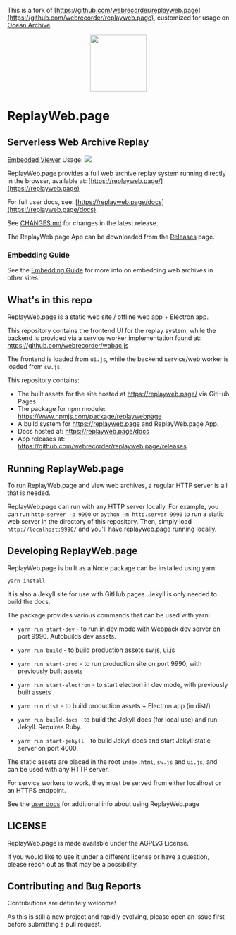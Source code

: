 This is a fork of [https://github.com/webrecorder/replayweb.page](https://github.com/webrecorder/replayweb.page), customized for usage on [Ocean Archive](https://ocean-archive.org/).

<p align="center"><img src="/assets/logo.svg" width="128" height="128"></p>
 
# ReplayWeb.page

## Serverless Web Archive Replay
[Embedded Viewer](https://replayweb.page/docs/embedding) Usage: [![](https://data.jsdelivr.com/v1/package/npm/replaywebpage/badge)](https://www.jsdelivr.com/package/npm/replaywebpage)

ReplayWeb.page provides a full web archive replay system running directly in the browser, 
available at: [https://replayweb.page/](https://replayweb.page)

For full user docs, see: [https://replayweb.page/docs](https://replayweb.page/docs).

See [CHANGES.md](CHANGES.md) for changes in the latest release.

The ReplayWeb.page App can be downloaded from the [Releases](https://replayweb.page/releases) page.

### Embedding Guide

See the [Embedding Guide](https://replayweb.page/docs/embedding) for more info on embedding web archives in other sites.


## What's in this repo

ReplayWeb.page is a static web site / offline web app + Electron app.

This repository contains the frontend UI for the replay system, while the backend is provided via a service worker
implementation found at: https://github.com/webrecorder/wabac.js

The frontend is loaded from `ui.js`, while the backend service/web worker is loaded from `sw.js`.

This repository contains:
- The built assets for the site hosted at https://replayweb.page/ via GitHub Pages
- The package for npm module: https://www.npmjs.com/package/replaywebpage
- A build system for https://replayweb.page and ReplayWeb.page App.
- Docs hosted at: https://replayweb.page/docs
- App releases at: https://github.com/webrecorder/replayweb.page/releases

## Running ReplayWeb.page

To run ReplayWeb.page and view web archives, a regular HTTP server is all that is needed.

ReplayWeb.page can run with any HTTP server locally. For example, you can run `http-server -p 9990` or `python -m http.server 9990` to run a static web server in the directory of this repository. Then, simply load `http://localhost:9990/` and you'll have replayweb.page running locally.


## Developing ReplayWeb.page

ReplayWeb.page is built as a Node package can be installed using yarn:

`yarn install`

It is also a Jekyll site for use with GitHub pages. Jekyll is only needed to build the docs.

The package provides various commands that can be used with yarn:

- `yarn run start-dev` - to run in dev mode with Webpack dev server on port 9990. Autobuilds dev assets.

- `yarn run build` - to build production assets sw.js, ui.js

- `yarn run start-prod` - to run production site on port 9990, with previously built assets

- `yarn run start-electron` - to start electron in dev mode, with previously built assets

- `yarn run dist` - to build production assets + Electron app (in dist/)

- `yarn run build-docs` - to build the Jekyll docs (for local use) and run Jekyll. Requires Ruby.

- `yarn run start-jekyll` - to build Jekyll docs and start Jekyll static server on port 4000.


The static assets are placed in the root `index.html`, `sw.js` and `ui.js`, and can be used with any HTTP server.

For service workers to work, they must be served from either localhost or an HTTPS endpoint.

See the [user docs](https://replayweb.page/docs/) for additional info about using ReplayWeb.page



## LICENSE

ReplayWeb.page is made available under the AGPLv3 License.

If you would like to use it under a different license or have a question, please reach out as that may be a possibility.


## Contributing and Bug Reports

Contributions are definitely welcome!

As this is still a new project and rapidly evolving, please open an issue first before submitting a pull request.





